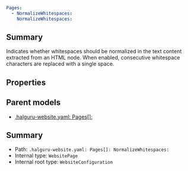 <!--
title: NormalizeWhitespaces
version: 1.0.0+171c62d57116db7b4c2f74ee0132602e1e42a1c7
generated: true
date: 2025-03-31T14:52:15Z
node: This file is generated by the command-line program: `halguru manual --generate-docs`
-->


```yaml
Pages:
  - NormalizeWhitespaces:
    NormalizeWhitespaces:
```

## Summary

Indicates whether whitespaces should be normalized in the text content extracted from an HTML node.
When enabled, consecutive whitespace characters are replaced with a single space.

## Properties


## Parent models

* [.halguru-website.yaml: Pages[]:]((website)-pages-list.md)
## Summary

* Path: `.halguru-website.yaml: Pages[]: NormalizeWhitespaces:`
* Internal type: `WebsitePage`
* Internal root type: `WebsiteConfiguration`
